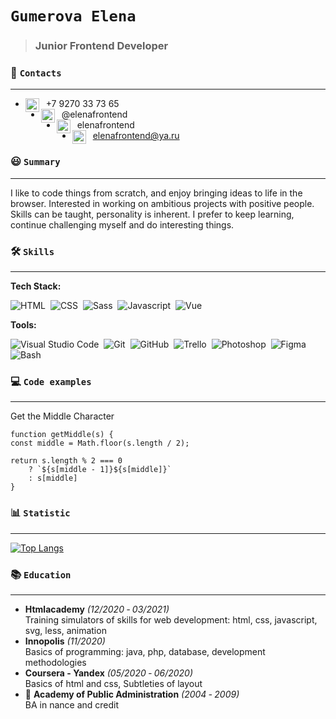 # `Gumerova Elena`  
> ### Junior Frontend Developer
### :wave: `Contacts`
***

* [<img align="left" alt="Elena Gumerova phone" width="22px" src="https://elenafrontend.github.io/portfolio/img/icons/old-typical-phone.svg" />][phone]&nbsp;&nbsp;+7&nbsp;9270&nbsp;33&nbsp;73&nbsp;65  
* [<img align="left" alt="Elena Gumerova telegram" width="22px" src="https://elenafrontend.github.io/portfolio/img/icons/telegram.svg" />][telegram]&nbsp;&nbsp;@elenafrontend  
* [<img align="left" alt="Elena Gumerova linkedin" width="22px" src="https://elenafrontend.github.io/portfolio/img/icons/linkedin.svg" />][linkedin]&nbsp;&nbsp;elenafrontend  
* [<img align="left" alt="Elena Gumerova email" width="22px" src="https://elenafrontend.github.io/portfolio/img/icons/email.svg" />][email]&nbsp;&nbsp;elenafrontend@ya.ru  

### :smiley: `Summary`  
***

I like to code things from scratch, and enjoy bringing ideas to life in the browser. Interested in working on ambitious projects with positive people. Skills can be taught, personality is inherent. I prefer to keep learning, continue challenging myself and do interesting things.

### :hammer_and_wrench: `Skills`  
***

**Tech Stack:**  

![HTML](https://img.shields.io/badge/HTML-333333?style=for-the-badge&logo=html5)&nbsp;
![CSS](https://img.shields.io/badge/CSS-333333?style=for-the-badge&logo=css3&logoColor=1572B6)&nbsp;
![Sass](https://img.shields.io/badge/Sass-333333?style=for-the-badge&logo=sass)&nbsp;
![Javascript](https://img.shields.io/badge/Javascript-333333?style=for-the-badge&logo=javascript)&nbsp;
![Vue](https://img.shields.io/badge/Vue-333333?style=for-the-badge&logo=vuedotjs)&nbsp;  

**Tools:**  

![Visual Studio Code](https://img.shields.io/badge/-Visual%20Studio%20Code-333333?style=for-the-badge&logo=visual-studio-code&logoColor=007ACC)&nbsp;
![Git](https://img.shields.io/badge/-Git-333333?style=for-the-badge&logo=git)&nbsp;
![GitHub](https://img.shields.io/badge/-GitHub-333333?style=for-the-badge&logo=github)&nbsp;
![Trello](https://img.shields.io/badge/-Trello-333333?style=for-the-badge&logo=trello&logoColor=0052CC)&nbsp;
![Photoshop](https://img.shields.io/badge/-Photoshop-333333?style=for-the-badge&logo=adobe-photoshop)&nbsp;
![Figma](https://img.shields.io/badge/-Figma-333333?style=for-the-badge&logo=figma)&nbsp;
![Bash](https://img.shields.io/badge/-Bash-333333?style=for-the-badge&logo=gnubash)&nbsp;

### :computer: `Code examples`  
***
Get the Middle Character

	function getMiddle(s) {
  	const middle = Math.floor(s.length / 2);
  
  	return s.length % 2 === 0 
    	? `${s[middle - 1]}${s[middle]}`
    	: s[middle]
	}


### :bar_chart: `Statistic`
***  

[![Top Langs](https://github-readme-stats.vercel.app/api/top-langs/?username=elenafrontend&theme=nord&layout=compact)](https://github.com/anuraghazra/github-readme-stats)


[phone]: tel:+79270337365 "mobile"
[telegram]: https://t.me/elenafrontend "telegram"
[linkedin]: https://www.linkedin.com/in/elenafrontend/ "linkedin"
[email]: https://www.linkedin.com/in/elenafrontend/ "email"

### :books: `Education`
***  

* **Htmlacademy** *(12/2020 ‐ 03/2021)*  
  Training simulators of skills for web development: html, css, javascript, svg, less, animation
* **Innopolis** *(11/2020)*  
  Basics of programming: java, php, database, development methodologies
* **Coursera - Yandex** *(05/2020 ‐ 06/2020)*  
  Basics of html and css, Subtleties of layout
* :school: **Academy of Public Administration** *(2004 ‐ 2009)*  
  BA in nance and credit

